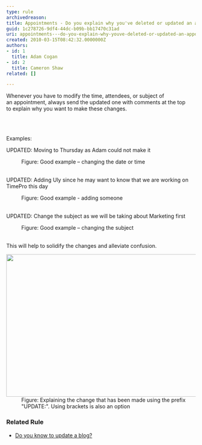 ```yaml
---
type: rule
archivedreason: 
title: Appointments - Do you explain why you've deleted or updated an appointment?
guid: 1c278726-9df4-44dc-b09b-bb17470c31ad
uri: appointments---do-you-explain-why-youve-deleted-or-updated-an-appointment
created: 2010-03-15T08:42:32.0000000Z
authors:
- id: 1
  title: Adam Cogan
- id: 2
  title: Cameron Shaw
related: []

---
```



<p class="ssw15-rteElement-P">Whenever you have to modify the time, attendees, or subject of an&#160;appointment, always send the updated one with comments at the top to&#160;explain why you want to make these changes.<br></p>
<br><excerpt class='endintro'></excerpt><br>
<p class="ssw15-rteElement-P">​Examples&#58;​​<br></p><p class="ssw15-rteElement-GreyBox">UPDATED&#58;&#160;Moving to Thursday as Adam could not make it​<br></p><dd class="ssw15-rteElement-FigureGood">Figure&#58; Good example – changing the date or time<br>​</dd><p class="ssw15-rteElement-GreyBox">UPDATED&#58; Adding Uly since he may want to know that we are working on TimePro this day</p><dd class="ssw15-rteElement-FigureGood">Figure&#58; Good example - adding someone​​<br><br></dd><p class="ssw15-rteElement-GreyBox">UPDATED&#58; Change the subject as we will be taking about Marketing first</p><dd class="ssw15-rteElement-FigureGood">​​Figure&#58; Good example – changing the subject​<br><br></dd><div><p></p><p>​This will help to solidify the changes and alleviate confusion.<br></p><dl class="image"><dt> 
            <img src="/PublishingImages/AppointmentWithComments.jpg" alt="" style="width&#58;750px;height&#58;378px;" /> 
         </dt><dd>Figure&#58; Explaining the change that has been made using the prefix &quot;UPDATE​&#58;&quot;. Using brackets is also an option​<br></dd></dl><h3>​​Related Rule<br></h3><ul><li>​<a href="/_layouts/15/FIXUPREDIRECT.ASPX?WebId=3dfc0e07-e23a-4cbb-aac2-e778b71166a2&amp;TermSetId=07da3ddf-0924-4cd2-a6d4-a4809ae20160&amp;TermId=cd982cb5-55b3-4678-8f41-5dfac7e9ea11">Do you know to update a blog?</a><br></li></ul></div>


